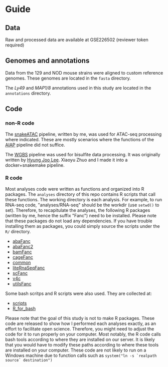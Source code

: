 # Guide
## Data
Raw and processed data are available at GSE226502 (reviewer token required)
## Genomes and annotations
Data from the 129 and NOD mouse strains were aligned to custom reference genomes. These genomes are located in the `fasta` directory.

The *Ly49* and *MAP1/8* annotations used in this study are located in the `annotations` directory.
## Code
### non-R code
The [snakeATAC](https://github.com/ChangxuFan/snakeATAC) pipeline, written by me, was used for ATAC-seq processing where indicated. 
These are mostly scenarios where the functions of the [AIAP](https://github.com/Zhang-lab/ATAC-seq_QC_analysis) pipeline did not suffice.

The [WGBS](https://github.com/ChangxuFan/wgbs/tree/fanc) pipeline was used for bisulfite data processing. 
It was originally written by [Hyung Joo Lee](https://github.com/hyungjoo-lee/wgbs). 
Xiaoyu Zhuo and I made it into a docker+snakemake pipeline.
### R code
Most analyses code were written as functions and organized into R packages. 
The `analyses` directory of this repo contains R scripts that call these functions. The working directory is each analysis. For example, to run RNA-seq code, "analyses/RNA-seq" should be the workdir (use `setwd()` to set).
Therefore, to recapitulate the analyses, the following R packages (written by me, hence the suffix "Fanc") need to be installed. 
Please note that these packages do not load any dependencies. If you have trouble installing them as packages, 
you could simply source the scripts under the `R/` directory.
* [abaFanc](https://github.com/ChangxuFan/abaFanc)
* [abaFanc2](https://github.com/ChangxuFan/abaFanc2)
* [bamFanc](https://github.com/ChangxuFan/bamFanc)
* [cageFanc](https://github.com/ChangxuFan/cageFanc)
* [common](https://github.com/ChangxuFan/common)
* [liteRnaSeqFanc](https://github.com/ChangxuFan/liteRnaSeqFanc)
* [scFanc](https://github.com/ChangxuFan/scFanc)
* [v4c](https://github.com/ChangxuFan/v4c)
* [utilsFanc](https://github.com/ChangxuFan/utilsFanc)

Some bash scritps and R scripts were also used. They are collected at:
* [scripts](https://github.com/ChangxuFan/scripts)
* [R_for_bash](https://github.com/ChangxuFan/R_for_bash)

Please note that the goal of this study is not to make R packages. 
These code are released to show how I performed each analyses exactly, as an effort to facilitate open science. 
Therefore, you might need to adjust the code for it to run properly on your computer. 
Most notably, the R code calls bash tools according to where they are installed on our server. 
It is likely that you would have to modify these paths according to where these tools are installed on your computer. 
These code are not likely to run on a Windows machine due to function calls such as ``system("ln -s `realpath source` destination")``
